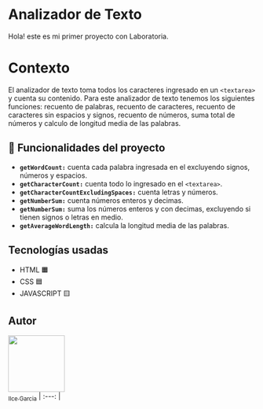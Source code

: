 # Analizador de Texto 

Hola! este es mi primer proyecto con Laboratoria. 

# Contexto

El analizador de texto toma todos los caracteres ingresado en un  `<textarea>` y cuenta su contenido. Para este analizador de texto tenemos los siguientes funciones: recuento de palabras, recuento de caracteres, recuento de caracteres sin espacios y signos, recuento de números, suma total de números y calculo de longitud media de las palabras.

## :hammer: Funcionalidades del proyecto 

 - **`getWordCount:`** cuenta cada palabra ingresada en el excluyendo signos, números y espacios.
 - **`getCharacterCount:`** cuenta todo lo ingresado en el `<textarea>`.
 - **`getCharacterCountExcludingSpaces:`** cuenta letras y números.
 - **`getNumberSum:`** cuenta números enteros y decimas.
-   **`getNumberSum:`** suma los números enteros y con decimas, excluyendo si tienen signos o letras en medio.
  - **`getAverageWordLength:`** calcula la longitud media de las palabras.

  ##  Tecnologías usadas 

- HTML 🟧
- CSS 🟦
- JAVASCRIPT 🟨

## Autor

[<img src="https://github.com/1Tai7/DEV012-ilce-garcia/assets/91899554/8eb7b6aa-658f-4b53-a58c-ab8ad4738cb0" width=115><br><sub>Ilce Garcia</sub>](https://github.com/1Tai7)
| :---: |
